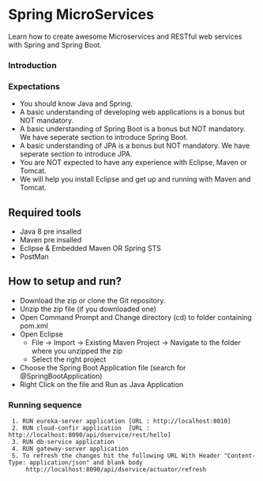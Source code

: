# Spring MicroServices
 Learn how to create awesome Microservices and RESTful web services with Spring and Spring Boot.


### Introduction


### Expectations
- You should know Java and Spring. 
- A basic understanding of developing web applications is a bonus but NOT mandatory. 
- A basic understanding of Spring Boot is a bonus but NOT mandatory. We have seperate section to introduce Spring Boot.
- A basic understanding of JPA is a bonus but NOT mandatory. We have seperate section to introduce JPA.
- You are NOT expected to have any experience with Eclipse, Maven or Tomcat.
- We will help you install Eclipse and get up and running with Maven and Tomcat.

## Required tools
- Java 8 pre insalled
- Maven pre insalled
- Eclipse & Embedded Maven OR Spring STS
- PostMan


## How to setup and run?
- Download the zip or clone the Git repository.
- Unzip the zip file (if you downloaded one)
- Open Command Prompt and Change directory (cd) to folder containing pom.xml
- Open Eclipse 
   - File -> Import -> Existing Maven Project -> Navigate to the folder where you unzipped the zip
   - Select the right project
- Choose the Spring Boot Application file (search for @SpringBootApplication)
- Right Click on the file and Run as Java Application

### Running sequence
     1. RUN eureka-server application [URL : http://localhost:8010]
     2. RUN cloud-confir application  [URL : http://localhost:8090/api/dservice/rest/hello]
     3. RUN db-service application
     4. RUN gateway-server application
     5. To refresh the changes hit the following URL With Header "Content-Type: application/json" and blank body
         http://localhost:8090/api/dservice/actuator/refresh
